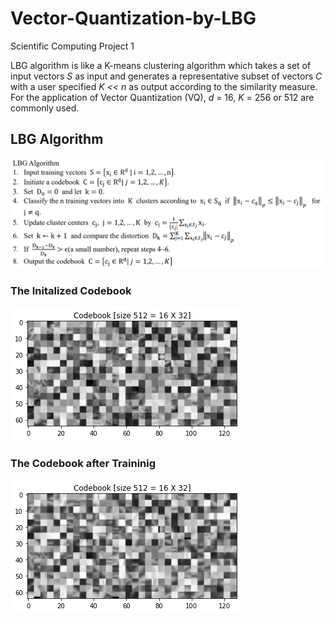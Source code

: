 # Vector-Quantization-by-LBG
Scientific Computing Project 1

LBG algorithm is like a K-means clustering algorithm which takes a set of input vectors *S* 
as input and generates a representative subset of vectors *C* with a user specified *K << n* as output according to the similarity measure. For the application of Vector Quantization (VQ), *d* = 16, *K* = 256 or 512 are commonly used.

## LBG Algorithm
<img src="https://github.com/KelvinYang0320/Vector-Quantization-by-LBG/blob/master/img/LBG.PNG"  width="500">

### The Initalized Codebook
![](https://github.com/KelvinYang0320/Vector-Quantization-by-LBG/blob/master/img/%E4%B8%8B%E8%BC%89%20(1).png)

### The Codebook after Traininig
![](https://github.com/KelvinYang0320/Vector-Quantization-by-LBG/blob/master/img/%E4%B8%8B%E8%BC%89%20(2).png)

